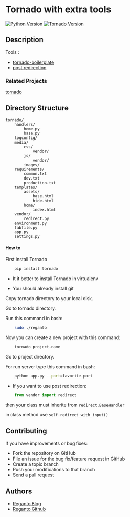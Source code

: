 Tornado with extra tools
========================

[![Python Version](https://img.shields.io/badge/python-3.6-brightgreen.svg)](https://www.python.org/)
[![Tornado Version](https://img.shields.io/badge/version-5.1.1-brightgreen.svg)](https://www.tornadoweb.org/en/stable/)

## Description


Tools : 

* [tornado-boilerplate](https://github.com/reganto/tornado-boilerplate)
* [post redirection](https://github.com/reganto/paratorn)

### Related Projects

[tornado](https://github.com/tornadoweb/tornado)

## Directory Structure

    tornado/
        handlers/
            home.py
            base.py
        logconfig/
        media/
            css/
                vendor/
            js/
                vendor/
            images/
        requirements/
            common.txt
            dev.txt
            production.txt
        templates/
            assets/
                base.html
                hide.html
            home/
                index.html
        vendor/
            redirect.py
        environment.py
        fabfile.py
        app.py
        settings.py


#### How to

First install Tornado
```bash
    pip install tornado
```
* It it better to install Tornado in virtualenv

* You should already install git

Copy tornado directory to your local disk.

Go to tornado directory.

Run this command in bash:
```bash
    sudo ./reganto
```

Now you can create a new project with this command:
```bash
    tornado project-name
```

Go to project directory.

For run server type this command in bash:
```bash
    python app.py --port=favorite-port  
```

* If you want to use post redirection:
```python
    from vendor import redirect  
```

then your class must inherite from `redirect.BaseHandler`

in class method use `self.redirect_with_input()`


## Contributing

If you have improvements or bug fixes:

* Fork the repository on GitHub
* File an issue for the bug fix/feature request in GitHub
* Create a topic branch
* Push your modifications to that branch
* Send a pull request

## Authors

* [Reganto Blog](http://www.reganto.blog.ir)
* [Reganto Github](https://github.com/reganto/)
